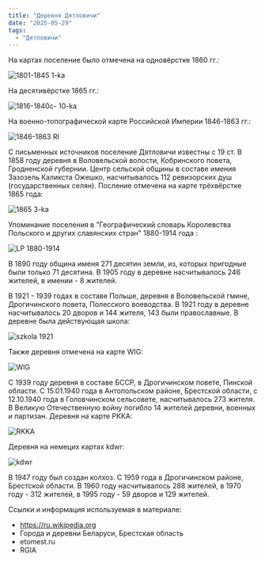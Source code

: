 ```yaml
---
title: "Деревня Дятловичи"
date: "2025-05-29"
tags: 
  - "Дятловичи"
---
```


На картах поселение было отмечена на одновёрстке 1860 гг.:

![1801-1845 1-ka](https://github.com/user-attachments/assets/3a911e85-58dd-4a08-a19e-df3eeeb7763c)

На десятивёрстке 1865 гг.:

![1816-1840c- 10-ka](https://github.com/user-attachments/assets/827558dd-8cc5-4f70-91fa-1ba4de5ea8ce)

На военно-топографической карте Российской Империи 1846-1863 гг.:

![1846-1863 RI](https://github.com/user-attachments/assets/3583a68e-ab2c-4d65-91b0-b6dfbfd498e7)

С письменных источников поселение Дятловичи известны с 19 ст. В 1858 году деревня в Воловельской волости, Кобринского повета, Гродненской губернии. Центр сельской общины в составе имения Зазозель Каликста Ожешко, насчитывалось 112 ревизорских душ (государственных селян). Посление отмечена на карте трёхвёрстке 1865 года:

![1865 3-ka](https://github.com/user-attachments/assets/e400d730-38ba-4f3b-bf70-4f9580b8f994)

Упоминание поселения в "Географический словарь Королевства Польского и других славянских стран" 1880-1914 года   :

![LP 1880-1914](https://github.com/user-attachments/assets/c5f604be-57fe-4868-a203-b41d6ef9d590)

В 1890 году община именя 271 десятин земли, из, которых пригодные были только 71 десятина. В 1905 году в деревне насчитывалось 246 жителей, в имении - 8 жителей.

В 1921 - 1939 годах в составе Польше, деревня в Воловельской гмине, Дрогичинского повета, Полесского воеводства. В 1921 году в деревне насчитывалось 20 дворов и 144 жителя, 143 были православные. В деревне была действующая школа:

![szkola 1921](https://github.com/user-attachments/assets/a73e2090-d907-4a5c-9c09-58e4bedac273)

Также деревня отмечена на карте WIG:

![WIG](https://github.com/user-attachments/assets/faa5362b-8d5c-47c9-a65a-599942d903af)

С 1939 году деревня в составе БССР, в Дрогичинском повете, Пинской области. С 15.01.1940 года в Антопольском районе, Брестской области, с 12.10.1940 года в Головчинском сельсовете, насчитывалось 273 жителя. В Великую Отечественную войну погибло 14 жителей деревни, военных и партизан. Деревня на карте РККА:

![RKKA](https://github.com/user-attachments/assets/085fa14a-17f8-4aa1-87cf-18fb0b9191bb)

Деревня на немецих картах kdwr:

![kdwr](https://github.com/user-attachments/assets/32c9e84c-0d2b-4bac-87a1-bdf2c6b0484f)

В 1947 году был создан колхоз. С 1959 года в Дрогичинском районе, Брестской области. В 1960 году насчитывалось 288 жителей, в 1970 году - 312 жителей, в 1995 году - 59 дворов и 129 жителей.

Ссылки и информация используемая в материале:
- https://ru.wikipedia.org
- Города и деревни Беларуси, Брестская область
- etomest.ru
- RGIA
